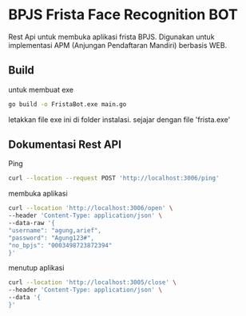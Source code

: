 # BPJS Frista Face Recognition BOT

Rest Api untuk membuka aplikasi frista BPJS. Digunakan untuk implementasi APM (Anjungan Pendaftaran Mandiri) berbasis WEB.

## Build

untuk membuat exe

```bash
go build -o FristaBot.exe main.go
```
letakkan file exe ini di folder instalasi. sejajar dengan file 'frista.exe'

## Dokumentasi Rest API

Ping

```bash
curl --location --request POST 'http://localhost:3006/ping'
```

membuka aplikasi

```bash
curl --location 'http://localhost:3006/open' \
--header 'Content-Type: application/json' \
--data-raw '{
"username": "agung,arief",
"password": "Agung123#",
"no_bpjs": "0003498723872394"
}'
```

menutup aplikasi

```bash
curl --location 'http://localhost:3005/close' \
--header 'Content-Type: application/json' \
--data '{
}'
```